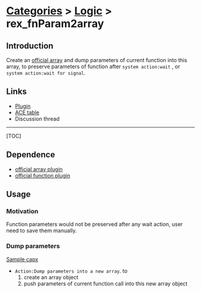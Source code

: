 # [Categories](categories.index.html) > [Logic](logic.index.html) > rex_fnParam2array

## Introduction

Create an [official array](https://www.scirra.com/manual/108/array) and dump parameters of current function into this array, to preserve parameters of function after `system action:wait` , or `system action:wait for signal`. 

## Links

- [Plugin](https://dl.dropboxusercontent.com/u/5779181/C2Repo/Zip/plugins/rex_fnParam2array.7z)
- [ACE table](https://rexrainbow.github.io/C2RexDoc/c2rexpluginsACE/plugin_rex_fnparam2array.html)
- Discussion thread

----

[TOC]

## Dependence

- [official array plugin](https://www.scirra.com/manual/108/array) 
- [official function plugin](https://www.scirra.com/manual/149/function)


## Usage

### Motivation

Function parameters would not be preserved after any wait action, user need to save them manually.

### Dump parameters

[Sample capx](https://onedrive.live.com/redir?resid=7497FD5EC94476E!1000&authkey=!AKDIynr8Ejm5qFo&ithint=file%2ccapx)

- `Action:Dump parameters into a new array`. to
  1. create an array object
  2. push parameters of current function call into this new array object